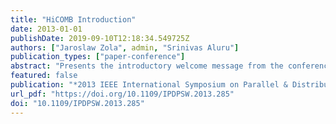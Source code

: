 ```yaml
---
title: "HiCOMB Introduction"
date: 2013-01-01
publishDate: 2019-09-10T12:18:34.549725Z
authors: ["Jaroslaw Zola", admin, "Srinivas Aluru"]
publication_types: ["paper-conference"]
abstract: "Presents the introductory welcome message from the conference proceedings."
featured: false
publication: "*2013 IEEE International Symposium on Parallel & Distributed Processing, Workshops and Phd Forum, Cambridge, MA, USA, May 20-24, 2013*"
url_pdf: "https://doi.org/10.1109/IPDPSW.2013.285"
doi: "10.1109/IPDPSW.2013.285"
---
```


